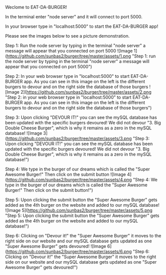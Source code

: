 Weclome to EAT-DA-BURGER!

In the terminal enter "node server" and it will connect to port 5000.

In your browser type in "localhost:5000" to start the EAT-DA-BURGER app!

Please see the images below to see a picture demonstration. 

Step 1: Run the node server by typing in the terminal "node server" a message will appear that you connected on port 5000 ![Image 1](https://github.com/sunbas2/burger/tree/master/assets/1.png "Step 1: run the node server by typing in the terminal "node server" a message will appear that you connected on port 5000")

Step 2: In your web browser type in "localhost:5000" to start EAT-DA-BURGER app.  As you can see in this image on the left is the different burgers to devour and on the right side the database of those burgers ![Image 2](https://github.com/sunbas2/burger/tree/master/assets/2.png "Step 2: in your web browser type in "localhost:5000" to start EAT-DA-BURGER app.  As you can see in this image on the left is the different burgers to devour and on the right side the database of those burgers")

Step 3: Upon clicking "DEVOUR IT!" you can see the mySQL database has been updated with the specific burgers devoured! We did not devour "3. Big Double Cheese Burger", which is why it remains as a zero in the mySQL database! ![Image 3](https://github.com/sunbas2/burger/tree/master/assets/3.png "Step 3: Upon clicking "DEVOUR IT!" you can see the mySQL database has been updated with the specific burgers devoured! We did not devour "3. Big Double Cheese Burger", which is why it remains as a zero in the mySQL database!")

Step 4: We type in the burger of our dreams which is called the "Super Awesome Burger!" Then click on the submit button ![Image 4](https://github.com/sunbas2/burger/tree/master/assets/4.png "Step 4: We type in the burger of our dreams which is called the "Super Awesome Burger!" Then click on the submit button!")

Step 5: Upon clicking the submit button the "Super Awesome Burger" gets added as the 4th burger on the website and added to our mySQL database! ![Image 5](https://github.com/sunbas2/burger/tree/master/assets/5.png "Step 5: Upon clicking the submit button the "Super Awesome Burger" gets added as the 4th burger on the website and added to our mySQL database!")

Step 6: Clicking on "Devour it!" the "Super Awesome Burger" it moves to the right side on our website and our mySQL database gets updated as one "Super Awesome Burger" gets devoured! ![Image 6](https://github.com/sunbas2/burger/tree/master/assets/6.png "Step 6: Clicking on "Devour it!" the "Super Awesome Burger" it moves to the right side on our website and our mySQL database gets updated as one "Super Awesome Burger" gets devoured!")
